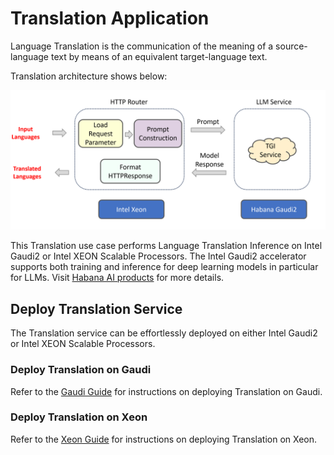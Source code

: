 # Translation Application

Language Translation is the communication of the meaning of a source-language text by means of an equivalent target-language text.

Translation architecture shows below:

![architecture](./assets/img/translation_architecture.png)

This Translation use case performs Language Translation Inference on Intel Gaudi2 or Intel XEON Scalable Processors. The Intel Gaudi2 accelerator supports both training and inference for deep learning models in particular for LLMs. Visit [Habana AI products](https://habana.ai/products) for more details.

## Deploy Translation Service

The Translation service can be effortlessly deployed on either Intel Gaudi2 or Intel XEON Scalable Processors.

### Deploy Translation on Gaudi

Refer to the [Gaudi Guide](./docker_compose/intel/hpu/gaudi/README.md) for instructions on deploying Translation on Gaudi.

### Deploy Translation on Xeon

Refer to the [Xeon Guide](./docker_compose/intel/cpu/xeon/README.md) for instructions on deploying Translation on Xeon.

